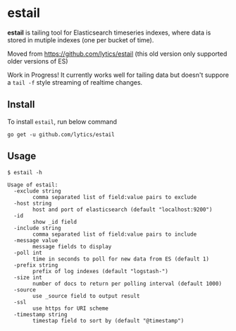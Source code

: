 # estail

**estail** is tailing tool for Elasticsearch timeseries indexes, where data is stored in mutiple indexes (one per bucket of time).  

Moved from https://github.com/lytics/estail (this old version only supported older versions of ES)

Work in Progress!  It currently works well for tailing data but doesn't suppore a `tail -f` style streaming of realtime changes.

## Install

To install `estail`, run below command

```
go get -u github.com/lytics/estail
```

## Usage

```
$ estail -h

Usage of estail:
  -exclude string
        comma separated list of field:value pairs to exclude
  -host string
        host and port of elasticsearch (default "localhost:9200")
  -id
        show _id field
  -include string
        comma separated list of field:value pairs to include
  -message value
        message fields to display
  -poll int
        time in seconds to poll for new data from ES (default 1)
  -prefix string
        prefix of log indexes (default "logstash-")
  -size int
        number of docs to return per polling interval (default 1000)
  -source
        use _source field to output result
  -ssl
        use https for URI scheme
  -timestamp string
        timestap field to sort by (default "@timestamp")
```

